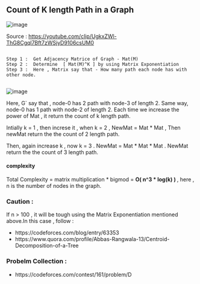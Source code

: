 ## Count of K length Path in a Graph 
![image](https://user-images.githubusercontent.com/63524824/201547530-05c43c48-4143-4674-8f5a-826cb868b928.png)

Source : https://youtube.com/clip/UgkxZWl-ThG8Cgql7Bft7zWSjyD9106csUM0

```

Step 1 :  Get Adjacency Matrice of Graph - Mat(M) 
Step 2 :  Determine  [ Mat(M)^K ] by using Matrix Exponentiation
Step 3 :  Here , Matrix say that - How many path each node has with other node. 


```

![image](https://user-images.githubusercontent.com/63524824/201547954-ab1c85b0-6241-4323-bd70-ebcd69c170f6.png)


Here, G` say that , node-0 has 2 path with node-3 of length 2. Same way, node-0 has 1 path with node-2 of length 2. 
Each time we increase the power of Mat , it return the count of k length path. 

Intially k = 1 , then increse it , when k = 2 , NewMat = Mat * Mat , Then newMat return the the count of 2 length path. 

Then, again increase k , now k = 3 . NewMat = Mat * Mat * Mat . NewMat return the the count of 3 length path. 


#### complexity 

  Total Complexity = matrix multiplication * bigmod = <strong> O( n^3 * log(k) ) </strong> , here , n is the number of nodes in the graph.


### Caution : 

If n > 100 , it will be tough using the Matrix Exponentiation mentioned above.In this case , follow : 
<ul>
  <li>https://codeforces.com/blog/entry/63353</li>
  <li>https://www.quora.com/profile/Abbas-Rangwala-13/Centroid-Decomposition-of-a-Tree</li>
  
</ul>


### Probelm Collection : 

<ul>
  <li>https://codeforces.com/contest/161/problem/D</li>
</ul>
